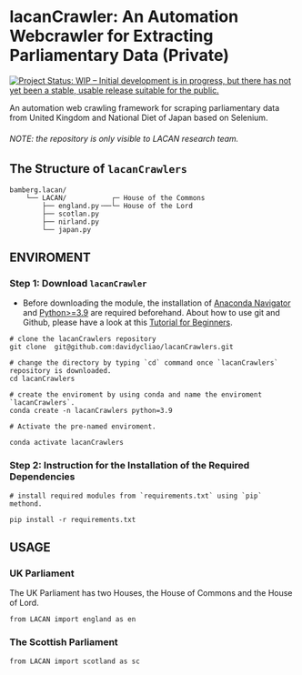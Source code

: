 
# lacanCrawler: An Automation Webcrawler for Extracting Parliamentary Data (Private)

[![Project Status: WIP – Initial development is in progress, but there has not yet been a stable, usable release suitable for the public.](https://www.repostatus.org/badges/latest/wip.svg)](https://www.repostatus.org/#wip)


An automation web crawling framework for scraping parliamentary data from United Kingdom and National Diet of Japan based on Selenium.

###### NOTE: the repository is only visible to LACAN research team.


## The Structure of `lacanCrawlers`

```
bamberg.lacan/
    └── LACAN/           ┌─ House of the Commons
        ├── england.py╶──└─ House of the Lord
        ├── scotlan.py
        ├── nirland.py
        └── japan.py  
```

## ENVIROMENT 

### Step 1: Download `lacanCrawler`

- Before downloading the module, the installation of  [Anaconda Navigator](https://www.anaconda.com/products/individual-b) and [Python>=3.9](https://www.python.org/downloads/release/python-3810/) are required beforehand.  About how to use git and Github, please have a look at this [Tutorial for Beginners](https://www.youtube.com/watch?v=RvnM6EEwp1I). 

```
# clone the lacanCrawlers repository
git clone  git@github.com:davidycliao/lacanCrawlers.git

# change the directory by typing `cd` command once `lacanCrawlers` repository is downloaded.
cd lacanCrawlers

# create the enviroment by using conda and name the enviroment `lacanCrawlers`.
conda create -n lacanCrawlers python=3.9

# Activate the pre-named enviroment.

conda activate lacanCrawlers 
```


### Step 2: Instruction for the Installation of the Required Dependencies

```
# install required modules from `requirements.txt` using `pip` methond.

pip install -r requirements.txt   
```

## USAGE

### UK Parliament

The UK Parliament has two Houses, the House of Commons and the House of Lord. 

```
from LACAN import england as en
```

### The Scottish Parliament

```
from LACAN import scotland as sc
```


